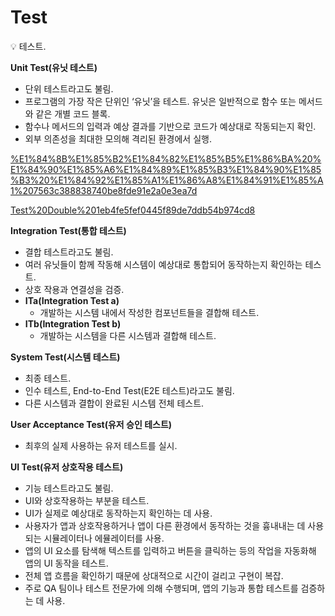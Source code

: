 # Test

<aside>
💡 테스트.

</aside>

**Unit Test(유닛 테스트)**

- 단위 테스트라고도 불림.
- 프로그램의 가장 작은 단위인 ‘유닛’을 테스트. 유닛은 일반적으로 함수 또는 메서드와 같은 개별 코드 블록.
- 함수나 메서드의 입력과 예상 결과를 기반으로 코드가 예상대로 작동되는지 확인.
- 외부 의존성을 최대한 모의해 격리된 환경에서 실행.

[%E1%84%8B%E1%85%B2%E1%84%82%E1%85%B5%E1%86%BA%20%E1%84%90%E1%85%A6%E1%84%89%E1%85%B3%E1%84%90%E1%85%B3%20%E1%84%92%E1%85%A1%E1%86%A8%E1%84%91%E1%85%A1%207563c388838740be8fde91e2a0e3ea7d](%E1%84%8B%E1%85%B2%E1%84%82%E1%85%B5%E1%86%BA%20%E1%84%90%E1%85%A6%E1%84%89%E1%85%B3%E1%84%90%E1%85%B3%20%E1%84%92%E1%85%A1%E1%86%A8%E1%84%91%E1%85%A1%207563c388838740be8fde91e2a0e3ea7d)

[Test%20Double%201eb4fe5fef0445f89de7ddb54b974cd8](Test%20Double%201eb4fe5fef0445f89de7ddb54b974cd8)

**Integration Test(통합 테스트)**

- 결합 테스트라고도 불림.
- 여러 유닛들이 함께 작동해 시스템이 예상대로 통합되어 동작하는지 확인하는 테스트.
- 상호 작용과 연결성을 검증.
- **ITa(Integration Test a)**
    - 개발하는 시스템 내에서 작성한 컴포넌트들을 결합해 테스트.
- **ITb(Integration Test b)**
    - 개발하는 시스템을 다른 시스템과 결합해 테스트.

**System Test(시스템 테스트)**

- 최종 테스트.
- 인수 테스트, End-to-End Test(E2E 테스트)라고도 불림.
- 다른 시스템과 결합이 완료된 시스템 전체 테스트.

**User Acceptance Test(유저 승인 테스트)**

- 최후의 실제 사용하는 유저 테스트를 실시.

**UI Test(유저 상호작용 테스트)**

- 기능 테스트라고도 불림.
- UI와 상호작용하는 부분을 테스트.
- UI가 실제로 예상대로 동작하는지 확인하는 데 사용.
- 사용자가 앱과 상호작용하거나 앱이 다른 환경에서 동작하는 것을 흉내내는 데 사용되는 시뮬레이터나 에뮬레이터를 사용.
- 앱의 UI 요소를 탐색해 텍스트를 입력하고 버튼을 클릭하는 등의 작업을 자동화해 앱의 UI 동작을 테스트.
- 전체 앱 흐름을 확인하기 때문에 상대적으로 시간이 걸리고 구현이 복잡.
- 주로 QA 팀이나 테스트 전문가에 의해 수행되며, 앱의 기능과 통합 테스트를 검증하는 데 사용.